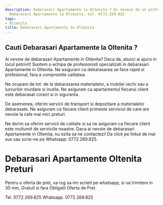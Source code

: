 ```yaml
---
description: Debarasari Apartamente la Oltenita ? Ai nevoie de un profesionist in
  Debarasari Apartamente la Oltenita. tel. 0772.269.825
tags:
- Oltenita
title: Debarasari Apartamente In Oltenita
---
```



## Cauti Debarasari Apartamente la Oltenita ?

Ai nevoie de debarasari Apartamente in Oltenita? Daca da, atunci ai ajuns in locul potrivit! 
Suntem o echipa de profesionisti specializati in debarasari Apartamente in Oltenita. Ne asiguram ca debarasarea se face rapid si profesional, fara a compromite calitatea. 

Ne ocupam de tot: de la debarasarea materialelor, a mobilei vechi sau a lucrurilor murdare si inutile. Ne asiguram ca apartamentul fiecarui client este debarasat corect si in siguranta. 

De asemenea, oferim servicii de transport si depozitare a materialelor debarasate. Ne asiguram ca fiecare client primeste serviciul de care are nevoie la cele mai mici preturi. 

Ne dorim sa oferim servicii de calitate si sa ne asiguram ca fiecare client este multumit de serviciile noastre. Daca ai nevoie de debarasari Apartamente in Oltenita, nu ezita sa ne contactezi! Da click pe linkul de mai sus sau scrie-ne pe Whatsapp: 0772.269.825.

# Debarasari Apartamente Oltenita Preturi
Pentru o oferta de pret, va rog sa imi scrieti pe whatsapp, si va trimitem in 30 min, Gratuit si fara Obligatii Oferta de Pret.

Tel. 0772.269.825
Whatsapp. 0772.269.825